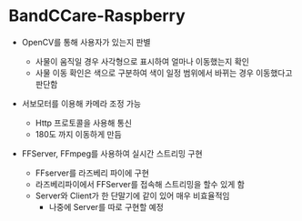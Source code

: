 # BandCCare-Raspberry

* OpenCV를 통해 사용자가 있는지 판별
  * 사물이 움직일 경우 사각형으로 표시하여 얼마나 이동했는지 확인
  * 사물 이동 확인은 색으로 구분하여 색이 일정 범위에서 바뀌는 경우 이동했다고 판단함
  
* 서보모터를 이용해 카메라 조정 가능
  * Http 프로토콜을 사용해 통신
  * 180도 까지 이동하게 만듬
  
* FFServer, FFmpeg를 사용하여 실시간 스트리밍 구현
  * FFserver를 라즈베리 파이에 구현
  * 라즈베리파이에서 FFServer를 접속해 스트리밍을 할수 있게 함
  * Server와 Client가 한 단말기에 같이 있어 매우 비효율적임
    * 나중에 Server를 따로 구현할 예정

